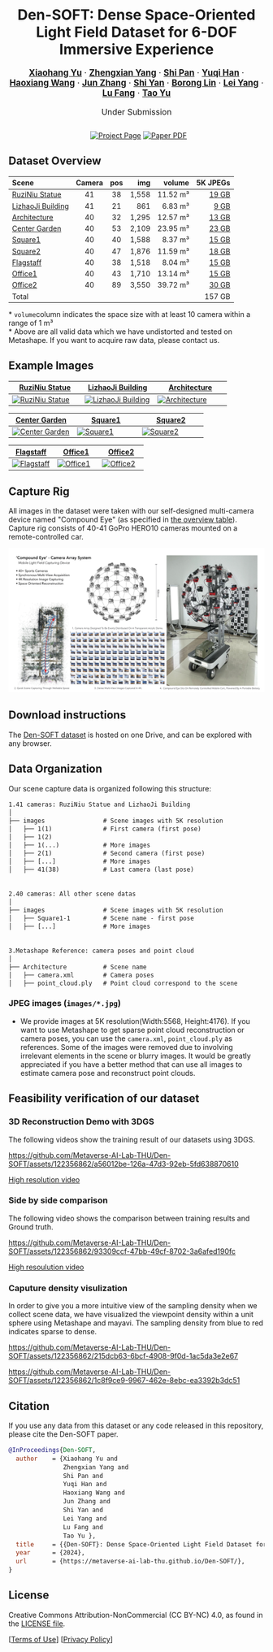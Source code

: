 <div align="center">
  <h1>Den-SOFT: Dense Space-Oriented Light Field Dataset for 6-DOF Immersive Experience </h1>

  <p style="font-size:1.2em">
    <a href=""><strong>Xiaohang Yu</strong></a> ·
    <a href=""><strong>Zhengxian Yang</strong></a> ·
    <a href=""><strong>Shi Pan</strong></a> ·
    <a href=""><strong>Yuqi Han</strong></a> ·
    <a href=""><strong>Haoxiang Wang</strong></a> ·
    <a href=""><strong>Jun Zhang</strong></a> ·
    <a href=""><strong>Shi Yan</strong></a> ·
    <a href=""><strong>Borong Lin</strong></a> ·
    <a href=""><strong>Lei Yang</strong></a> ·
    <a href=""><strong>Lu Fang</strong></a> ·
    <a href="https://ytrock.com"><strong>Tao Yu</strong></a>
  </p>
  <p align="center" style="font-size:16px">Under Submission</p>


  <p align="center" style="margin: 2em auto;">
    <a href='https://metaverse-ai-lab-thu.github.io/Den-SOFT/' style='padding-left: 0.5rem;'><img src='https://img.shields.io/badge/Den--SOFT-Project_page-orange?style=flat&logo=databricks&logoColor=orange/' alt='Project Page'></a>
    <a href='https://arxiv.org/abs/2403.09973'><img src='https://img.shields.io/badge/arXiv-Paper_PDF-red?style=flat&logo=arXiv&logoColor=green' alt='Paper PDF'></a>
    <!--<a href='https://dl.acm.org/doi/10.1145/3592106'><img src='https://img.shields.io/badge/Paper-PDF-green?style=flat&logo=arXiv&logoColor=green' alt='DOI'></a>
    <a href='https://youtu.be/GdvxgsITZOw'><img src='https://img.shields.io/badge/YouTube-Video-red?style=flat&logo=YouTube&logoColor=red' alt='YouTube Video'></a>-->
  </p>
</div>

## Dataset Overview

Scene                               |           Camera          |            pos            |            img           |           volume          |       5K&nbsp;JPEGs 
:-----------------------------------| :------------------------:| :------------------------:| ------------------------:| -------------------------:|---------------------------:
[RuziNiu Statue][Ruziniu_index]     |            41             |            38             |          1,558           |          11.52 m&sup3;    |[19&nbsp;GB][Ruziniu_index] 
[LizhaoJi Building][Lizhaoji_index] |            41             |            21             |            861           |           6.83 m&sup3;    |[9&nbsp;GB ][Lizhaoji_index] 
[Architecture][Architecture_index]  |            40             |            32             |          1,295           |          12.57 m&sup3;    |[13&nbsp;GB][Architecture_index] 
[Center Garden][CenterGarden_index] |            40             |            53             |          2,109           |          23.95 m&sup3;    |[23&nbsp;GB][CenterGarden_index]
[Square1][Square1_index]            |            40             |            40             |          1,588           |           8.37 m&sup3;    |[15&nbsp;GB][Square1_index] 
[Square2][Square2_index]            |            40             |            47             |          1,876           |          11.59 m&sup3;    |[18&nbsp;GB][Square2_index] 
[Flagstaff][Flagstaff_index]        |            40             |            38             |          1,518           |           8.04 m&sup3;    |[15&nbsp;GB][Flagstaff_index]  
[Office1][Office1_index]            |            40             |            43             |          1,710           |          13.14 m&sup3;    |[15&nbsp;GB][Office1_index]
[Office2][Office2_index]            |            40             |            89             |          3,550           |           39.72 m&sup3;   |[30&nbsp;GB][Office2_index]
Total                               |                                                                                                                                 |     |       |    |157&nbsp;GB |  

\* `volume`column indicates the space size with at least 10 camera within a range of 1 m&sup3;  
\* Above are all valid data which we have undistorted and tested on Metashape. If you want to acquire raw data, please contact us.

[Ruziniu_index]: https://onedrive.live.com/?authkey=%21AHkhjVX1B8Ktzuk&cid=32A0E05ACDEA165D&id=32A0E05ACDEA165D%217095&parId=32A0E05ACDEA165D%217088&o=OneUp
[Lizhaoji_index]: https://onedrive.live.com/?authkey=%21AHkhjVX1B8Ktzuk&cid=32A0E05ACDEA165D&id=32A0E05ACDEA165D%217089&parId=32A0E05ACDEA165D%217088&o=OneUp
[Architecture_index]: https://onedrive.live.com/?authkey=%21AHkhjVX1B8Ktzuk&cid=32A0E05ACDEA165D&id=32A0E05ACDEA165D%217094&parId=32A0E05ACDEA165D%217088&o=OneUp
[CenterGarden_index]: https://onedrive.live.com/?authkey=%21AHkhjVX1B8Ktzuk&cid=32A0E05ACDEA165D&id=32A0E05ACDEA165D%217097&parId=32A0E05ACDEA165D%217088&o=OneUp
[Square1_index]: https://onedrive.live.com/?authkey=%21AHkhjVX1B8Ktzuk&cid=32A0E05ACDEA165D&id=32A0E05ACDEA165D%217090&parId=32A0E05ACDEA165D%217088&o=OneUp
[Square2_index]: https://onedrive.live.com/?authkey=%21AHkhjVX1B8Ktzuk&cid=32A0E05ACDEA165D&id=32A0E05ACDEA165D%217093&parId=32A0E05ACDEA165D%217088&o=OneUp
[Flagstaff_index]: https://onedrive.live.com/?authkey=%21AHkhjVX1B8Ktzuk&cid=32A0E05ACDEA165D&id=32A0E05ACDEA165D%217092&parId=32A0E05ACDEA165D%217088&o=OneUp
[Office1_index]: https://onedrive.live.com/?authkey=%21AHkhjVX1B8Ktzuk&cid=32A0E05ACDEA165D&id=32A0E05ACDEA165D%217091&parId=32A0E05ACDEA165D%217088&o=OneUp
[Office2_index]: https://onedrive.live.com/?authkey=%21AHkhjVX1B8Ktzuk&cid=32A0E05ACDEA165D&id=32A0E05ACDEA165D%217096&parId=32A0E05ACDEA165D%217088&o=OneUp


## Example Images

<table>
<thead>
  <tr>
    <th><a href="https://onedrive.live.com/?authkey=%21AHkhjVX1B8Ktzuk&cid=32A0E05ACDEA165D&id=32A0E05ACDEA165D%217095&parId=32A0E05ACDEA165D%217088&o=OneUp">RuziNiu Statue</a></th>
    <th><a href="https://onedrive.live.com/?authkey=%21AHkhjVX1B8Ktzuk&cid=32A0E05ACDEA165D&id=32A0E05ACDEA165D%217089&parId=32A0E05ACDEA165D%217088&o=OneUp">LizhaoJi Building</a></th>
    <th><a href="https://onedrive.live.com/?authkey=%21AHkhjVX1B8Ktzuk&cid=32A0E05ACDEA165D&id=32A0E05ACDEA165D%217094&parId=32A0E05ACDEA165D%217088&o=OneUp">Architecture</a></th>
  </tr>
</thead>
<tbody>
  <tr>
    <td width="33%"> <a href="https://onedrive.live.com/?authkey=%21AHkhjVX1B8Ktzuk&cid=32A0E05ACDEA165D&id=32A0E05ACDEA165D%217095&parId=32A0E05ACDEA165D%217088&o=OneUp"> <img src="static/images/media/RuziNiu Statue.jpg" alt="RuziNiu Statue" alt="RuziNiu Statue"> </a> </td>
    <td width="33%"> <a href="https://onedrive.live.com/?authkey=%21AHkhjVX1B8Ktzuk&cid=32A0E05ACDEA165D&id=32A0E05ACDEA165D%217089&parId=32A0E05ACDEA165D%217088&o=OneUp"> <img src="static/images/media/LizhaoJi Building.jpg" alt="LizhaoJi Building" alt="LizhaoJi Building"> </a> </td>
    <td width="33%"> <a href="https://onedrive.live.com/?authkey=%21AHkhjVX1B8Ktzuk&cid=32A0E05ACDEA165D&id=32A0E05ACDEA165D%217094&parId=32A0E05ACDEA165D%217088&o=OneUp"> <img src="static/images/media/Architecture.jpg" alt="Architecture" alt="Architecture"> </a> </td>
  </tr>
</tbody>
</table>

<table>
<thead>
  <tr>
    <th><a href="https://onedrive.live.com/?authkey=%21AHkhjVX1B8Ktzuk&cid=32A0E05ACDEA165D&id=32A0E05ACDEA165D%217097&parId=32A0E05ACDEA165D%217088&o=OneUp">Center Garden</a></th>
    <th><a href="https://onedrive.live.com/?authkey=%21AHkhjVX1B8Ktzuk&cid=32A0E05ACDEA165D&id=32A0E05ACDEA165D%217090&parId=32A0E05ACDEA165D%217088&o=OneUp">Square1</a></th>
    <th><a href="https://onedrive.live.com/?authkey=%21AHkhjVX1B8Ktzuk&cid=32A0E05ACDEA165D&id=32A0E05ACDEA165D%217093&parId=32A0E05ACDEA165D%217088&o=OneUp">Square2</a></th>
  </tr>
</thead>
<tbody>
  <tr>
    <td width="33%"> <a href="https://onedrive.live.com/?authkey=%21AHkhjVX1B8Ktzuk&cid=32A0E05ACDEA165D&id=32A0E05ACDEA165D%217097&parId=32A0E05ACDEA165D%217088&o=OneUp"> <img src="static/images/media/Center Garden.jpg" alt="Center Garden" alt="Center Garden"> </a> </td>
    <td width="33%"> <a href="https://onedrive.live.com/?authkey=%21AHkhjVX1B8Ktzuk&cid=32A0E05ACDEA165D&id=32A0E05ACDEA165D%217090&parId=32A0E05ACDEA165D%217088&o=OneUp"> <img src="static/images/media/Square1.jpg" alt="Square1" alt="Square1"> </a> </td>
    <td width="33%"> <a href="https://onedrive.live.com/?authkey=%21AHkhjVX1B8Ktzuk&cid=32A0E05ACDEA165D&id=32A0E05ACDEA165D%217093&parId=32A0E05ACDEA165D%217088&o=OneUp"> <img src="static/images/media/Square2.jpg" alt="Square2" alt="Square2"> </a> </td>
  </tr>
</tbody>
</table>

<table>
<thead>
  <tr>
    <th><a href="https://onedrive.live.com/?authkey=%21AHkhjVX1B8Ktzuk&cid=32A0E05ACDEA165D&id=32A0E05ACDEA165D%217092&parId=32A0E05ACDEA165D%217088&o=OneUp">Flagstaff</a></th>
    <th><a href="https://onedrive.live.com/?authkey=%21AHkhjVX1B8Ktzuk&cid=32A0E05ACDEA165D&id=32A0E05ACDEA165D%217091&parId=32A0E05ACDEA165D%217088&o=OneUp">Office1</a></th>
    <th><a href="https://onedrive.live.com/?authkey=%21AHkhjVX1B8Ktzuk&cid=32A0E05ACDEA165D&id=32A0E05ACDEA165D%217096&parId=32A0E05ACDEA165D%217088&o=OneUp">Office2</a></th>
  </tr>
</thead>
<tbody>
  <tr>
    <td width="33%"> <a href="https://onedrive.live.com/?authkey=%21AHkhjVX1B8Ktzuk&cid=32A0E05ACDEA165D&id=32A0E05ACDEA165D%217092&parId=32A0E05ACDEA165D%217088&o=OneUp"> <img src="static/images/media/Flagstaff.jpg" alt="Flagstaff" alt="Flagstaff"> </a> </td>
    <td width="33%"> <a href="https://onedrive.live.com/?authkey=%21AHkhjVX1B8Ktzuk&cid=32A0E05ACDEA165D&id=32A0E05ACDEA165D%217091&parId=32A0E05ACDEA165D%217088&o=OneUp"> <img src="static/images/media/Office1.jpg" alt="Office1" alt="Office1"> </a> </td>
    <td width="33%"> <a href="https://onedrive.live.com/?authkey=%21AHkhjVX1B8Ktzuk&cid=32A0E05ACDEA165D&id=32A0E05ACDEA165D%217096&parId=32A0E05ACDEA165D%217088&o=OneUp"> <img src="static/images/media/Office2.jpg" alt="Office2" alt="Office2"> </a> </td>
  </tr>
</tbody>
</table>

## Capture Rig

All images in the dataset were taken with our self-designed multi-camera device named "Compound Eye"  (as specified in [the overview table](#dataset-overview)). Capture rig consists of  40-41 GoPro HERO10 cameras mounted on a remote-controlled car.

![Capture rig model](static/images/capture%20rig.jpg)

## Download instructions

The [Den-SOFT dataset](https://onedrive.live.com/?authkey=%21AHkhjVX1B8Ktzuk&id=32A0E05ACDEA165D%217088&cid=32A0E05ACDEA165D) is hosted on one Drive, and can be explored with any browser.

## Data Organization

Our scene capture data is organized following this structure:
```
1.41 cameras: RuziNiu Statue and LizhaoJi Building
│
├── images                # Scene images with 5K resolution
│   ├── 1(1)              # First camera (first pose)
│   ├── 1(2)              
│   ├── 1(...)            # More images
│   ├── 2(1)              # Second camera (first pose)
│   ├── [...]             # More images
│   ├── 41(38)            # Last camera (last pose)


2.40 cameras: All other scene datas
│
├── images                # Scene images with 5K resolution
│   ├── Square1-1         # Scene name - first pose
│   ├── [...]             # More images


3.Metashape Reference: camera poses and point cloud
│
├── Architecture          # Scene name
│   ├── camera.xml        # Camera poses
│   ├── point_cloud.ply   # Point cloud correspond to the scene

```


### JPEG images (`images/*.jpg`)

* We provide images at 5K resolution(Width:5568, Height:4176). If you want to use Metashape to get sparse point cloud reconstruction or camera poses, you can use the  `camera.xml`, `point_cloud.ply` as references. Some of the images were removed due to involving irrelevant elements in the scene or blurry images. It would be greatly appreciated if you have a better method that can use all images to estimate camera pose and reconstruct point clouds.

## Feasibility verification of our dataset

### 3D Reconstruction Demo with 3DGS

The following videos show the training result of our datasets using 3DGS.



https://github.com/Metaverse-AI-Lab-THU/Den-SOFT/assets/122356862/a56012be-126a-47d3-92eb-5fd638870610


[High resolution video](https://cloud.tsinghua.edu.cn/f/0ecde282f3fa4a0cb892/)


### Side by side comparison 

The following video shows the comparison between training results and Ground truth.



https://github.com/Metaverse-AI-Lab-THU/Den-SOFT/assets/122356862/93309ccf-47bb-49cf-8702-3a6afed190fc



[High resoulution video](https://cloud.tsinghua.edu.cn/f/22ddd702f6644f77bc69/)

### Caputure density visulization

In order to give you a more intuitive view of the sampling density when we collect scene data, we have visualized the viewpoint density within a unit sphere using Metashape and mayavi. The sampling density from blue to red indicates sparse to dense.



https://github.com/Metaverse-AI-Lab-THU/Den-SOFT/assets/122356862/215dcb63-6bcf-4908-9f0d-1ac5da3e2e67




https://github.com/Metaverse-AI-Lab-THU/Den-SOFT/assets/122356862/1c8f9ce9-9967-462e-8ebc-ea3392b3dc51




## Citation
If you use any data from this dataset or any code released in this repository, please cite the Den-SOFT paper.

```bibtex
@InProceedings{Den-SOFT,
  author    = {Xiaohang Yu and
               Zhengxian Yang and
               Shi Pan and
               Yuqi Han and
               Haoxiang Wang and
               Jun Zhang and
               Shi Yan and
               Lei Yang and
               Lu Fang and
               Tao Yu },
  title     = {{Den-SOFT}: Dense Space-Oriented Light Field Dataset for 6-DOF Immersive Experience},
  year      = {2024},
  url       = {https://metaverse-ai-lab-thu.github.io/Den-SOFT/},
}
```

## License
Creative Commons Attribution-NonCommercial (CC BY-NC) 4.0,
as found in the [LICENSE file](LICENSE).

[[Terms of Use](https://opensource.fb.com/legal/terms/)]
[[Privacy Policy](https://opensource.fb.com/legal/privacy)]
